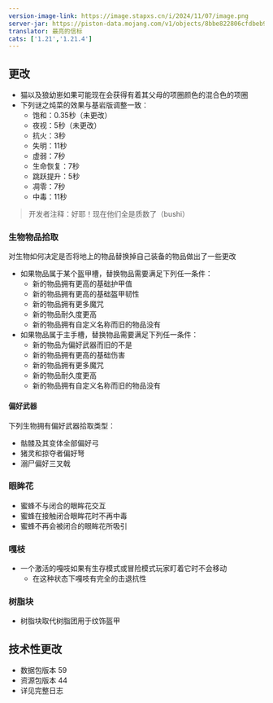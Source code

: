 ```yaml
---
version-image-link: https://image.stapxs.cn/i/2024/11/07/image.png
server-jar: https://piston-data.mojang.com/v1/objects/8bbe822806cfdbeb9f6fc55d18fa1e8080e60047/server.jar
translator: 最亮的信标
cats: ['1.21','1.21.4']
---
```

## 更改
* 猫以及狼幼崽如果可能现在会获得有着其父母的项圈颜色的混合色的项圈
* 下列谜之炖菜的效果与基岩版调整一致：
    * 饱和：0.35秒（未更改）
    * 夜视：5秒（未更改）
    * 抗火：3秒
    * 失明：11秒
    * 虚弱：7秒
    * 生命恢复：7秒
    * 跳跃提升：5秒
    * 凋零：7秒
    * 中毒：11秒

> 开发者注释：好耶！现在他们全是质数了（bushi）

### 生物物品拾取
对生物如何决定是否将地上的物品替换掉自己装备的物品做出了一些更改

* 如果物品属于某个盔甲槽，替换物品需要满足下列任一条件：
    * 新的物品拥有更高的基础护甲值
    * 新的物品拥有更高的基础盔甲韧性
    * 新的物品拥有更多魔咒
    * 新的物品耐久度更高
    * 新的物品拥有自定义名称而旧的物品没有
* 如果物品属于主手槽，替换物品需要满足下列任一条件：
    * 新的物品为偏好武器而旧的不是
    * 新的物品拥有更高的基础伤害
    * 新的物品拥有更多魔咒
    * 新的物品耐久度更高
    * 新的物品拥有自定义名称而旧的物品没有

#### 偏好武器
下列生物拥有偏好武器拾取类型：
* 骷髅及其变体全部偏好弓
* 猪灵和掠夺者偏好弩
* 溺尸偏好三叉戟

### 眼眸花
* 蜜蜂不与闭合的眼眸花交互
* 蜜蜂在接触闭合眼眸花时不再中毒
* 蜜蜂不再会被闭合的眼眸花所吸引

### 嘎枝
* 一个激活的嘎吱如果有生存模式或冒险模式玩家盯着它时不会移动
    * 在这种状态下嘎吱有完全的击退抗性

### 树脂块
* 树脂块取代树脂团用于纹饰盔甲

## 技术性更改
* 数据包版本 59
* 资源包版本 44
* 详见完整日志